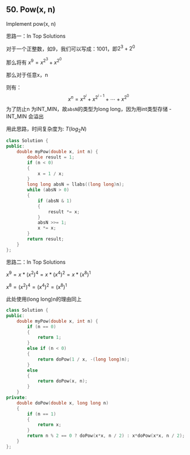 ## 50.  Pow(x, n)

Implement pow(x, n)

思路一：In Top Solutions

对于一个正整数，如9，我们可以写成：1001，即$2^3+2^0$

那么将有 $x^9 = x^{2^3} + x^{2^0}$

那么对于任意x，n

则有：
$$
x^n = x^{2^i} + x^{2^{i-1}} + \cdots + x^{2^0}
$$
为了防止n 为INT_MIN，故`absN`的类型为long long，因为用int类型存储 -INT_MIN 会溢出

用此思路，时间复杂度为: $T(log_2 N)$

```c++
class Solution {
public:
	double myPow(double x, int n) {
		double result = 1;
		if (n < 0)
		{
			x = 1 / x;
		}
		long long absN = llabs((long long)n);
		while (absN > 0)
		{
			if (absN & 1)
			{
				result *= x;
			}
			absN >>= 1;
			x *= x;
		}
		return result;
	}
};
```

思路二：In Top Solutions

$x^9 = x * (x^2)^4 = x * (x^4)^2 = x * (x^8)^1$

$x^8 = (x^2)^4 = (x^4)^2 = (x^8)^1$ 

此处使用(long long)n的理由同上

```c++
class Solution {
public:
	double myPow(double x, int n) {
		if (n == 0)
		{
			return 1;
		}
		else if (n < 0)
		{
			return doPow(1 / x, -(long long)n);
		}
		else
		{
			return doPow(x, n);
		}
	}
private:
	double doPow(double x, long long n)
	{
		if (n == 1)
		{
			return x;
		}
		return n % 2 == 0 ? doPow(x*x, n / 2) : x*doPow(x*x, n / 2);
	}
};
```